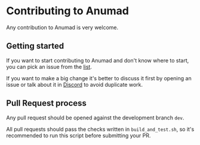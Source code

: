 # Contributing to Anumad

Any contribution to Anumad is very welcome.

## Getting started

If you want to start contributing to Anumad and don't know where to start, you can pick an issue from
the [list](https://github.com/AnumaNetwork/anumad/issues).

If you want to make a big change it's better to discuss it first by opening an issue or talk about it in
[Discord](https://discord.gg/DWzrk4ZwbA) to avoid duplicate work.

## Pull Request process

Any pull request should be opened against the development branch `dev`.

All pull requests should pass the checks written in `build_and_test.sh`, so it's recommended to run this script before
submitting your PR.